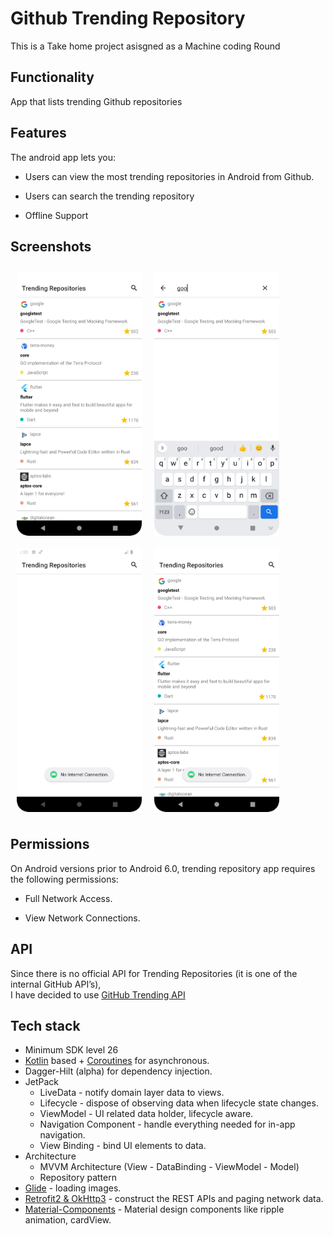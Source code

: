 # Github Trending Repository 

This is a Take home project asisgned as a Machine coding Round 

## Functionality
App that lists trending Github repositories

## Features

The android app lets you:

- Users can view the most trending repositories in Android from Github.
  
- Users can search the trending repository

- Offline Support

## Screenshots

[<img src="/readme/ss1.png" align="left"
width="200"
hspace="10" vspace="10">](/readme/ss1.png)
[<img src="/readme/ss2.png" align="center"
width="200"
hspace="10" vspace="10">](/readme/ss2.png)
[<img src="/readme/ss3.png" align="left"
width="200"
hspace="10" vspace="10">](/readme/ss3.png)
[<img src="/readme/ss4.png" align="center"
width="200"
hspace="10" vspace="10">](/readme/ss4.png)

## Permissions

On Android versions prior to Android 6.0, trending repository app requires the following permissions:

- Full Network Access.
  
- View Network Connections.

## API
Since there is no official API for Trending Repositories (it is one of the internal GitHub API’s),
<br />
I have decided to use [GitHub Trending API](https://github-trending-api-wonder.herokuapp.com/)

## Tech stack
- Minimum SDK level 26
- [Kotlin](https://kotlinlang.org/) based + [Coroutines](https://github.com/Kotlin/kotlinx.coroutines) for asynchronous.
- Dagger-Hilt (alpha) for dependency injection.
- JetPack
    - LiveData - notify domain layer data to views.
    - Lifecycle - dispose of observing data when lifecycle state changes.
    - ViewModel - UI related data holder, lifecycle aware.
    - Navigation Component - handle everything needed for in-app navigation.
    - View Binding - bind UI elements to data.
- Architecture
    - MVVM Architecture (View - DataBinding - ViewModel - Model)
    - Repository pattern
- [Glide](https://github.com/bumptech/glide) - loading images.
- [Retrofit2 & OkHttp3](https://github.com/square/retrofit) - construct the REST APIs and paging network data.
- [Material-Components](https://github.com/material-components/material-components-android) - Material design components like ripple animation, cardView.
